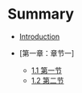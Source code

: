 # Summary

* [Introduction](README.md)

* [第一章：章节一]
  * [1.1 第一节](page1/01.md)
  * [1.2 第二节](page1/02.md)
